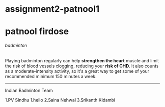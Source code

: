 # assignment2-patnool1
# patnool firdose
###### badminton
Playing badminton regularly can help **strengthen the heart** muscle and limit the risk of blood vessels clogging, reducing your **risk of CHD**. It also counts as a moderate-intensity activity, so it's a great way to get some of your recommended minimum 150 minutes a week.

---
Indian Badminton Team

1.PV Sindhu 
  1.hello
2.Saina Nehwal
3.Srikanth Kidambi
